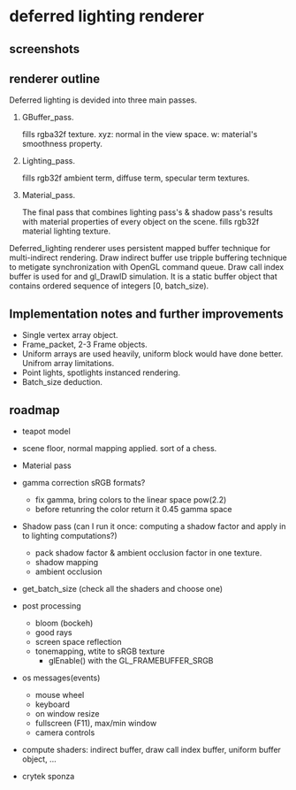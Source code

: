 # deferred lighting renderer

## screenshots

## renderer outline
Deferred lighting is devided into three main passes.

1. GBuffer_pass.

	fills rgba32f texture. xyz: normal in the view space. w: material's smoothness property.

2. Lighting_pass.

	fills rgb32f ambient term, diffuse term, specular term textures.
 
3. Material_pass.

	The final pass that combines lighting pass's & shadow pass's results with material properties of every object on the scene.
	fills rgb32f material lighting texture.

Deferred_lighting renderer uses persistent mapped buffer technique for multi-indirect rendering. Draw indirect buffer use tripple buffering technique to metigate synchronization with OpenGL command queue. Draw call index buffer is used for and gl_DrawID simulation. It is a static buffer object that contains ordered sequence of integers [0, batch_size).

## Implementation notes and further improvements
- Single vertex array object. 
- Frame_packet, 2-3 Frame objects.
- Uniform arrays are used heavily, uniform block would have done better. Unifrom array limitations.
- Point lights, spotlights instanced rendering.
- Batch_size deduction.


## roadmap
- teapot model
- scene floor, normal mapping applied. sort of a chess.

- Material pass
-  gamma correction sRGB formats?
	- fix gamma, bring colors to the linear space pow(2.2)
	- before retunring the color return it 0.45 gamma space

- Shadow pass (can I run it once: computing a shadow factor and apply in to lighting computations?)
	- pack shadow factor & ambient occlusion factor in one texture.
	- shadow mapping
	- ambient occlusion

- get_batch_size (check all the shaders and choose one)

- post processing
	- bloom (bockeh)
	- good rays
	- screen space reflection
	- tonemapping, wtite to sRGB texture
		- glEnable() with the GL_FRAMEBUFFER_SRGB

- os messages(events)
	- mouse wheel
	- keyboard
	- on window resize
	- fullscreen (F11), max/min window
	- camera controls

- compute shaders: indirect buffer, draw call index buffer, uniform buffer object, ...
- crytek sponza 
